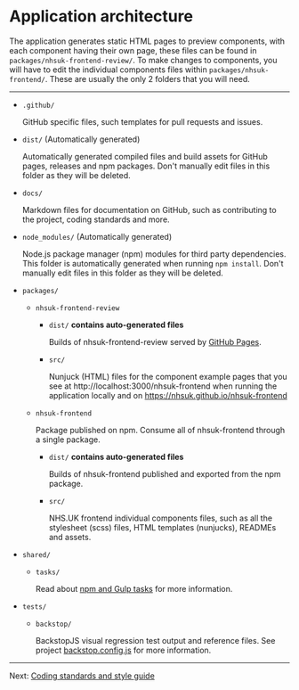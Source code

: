 # Application architecture

The application generates static HTML pages to preview components, with each component having their own page, these files can be found in `packages/nhsuk-frontend-review/`. To make changes to components, you will have to edit the individual components files within `packages/nhsuk-frontend/`. These are usually the only 2 folders that you will need.

---

- `.github/`

  GitHub specific files, such templates for pull requests and issues.

- `dist/` (Automatically generated)

  Automatically generated compiled files and build assets for GitHub pages, releases and npm packages. Don't manually edit files in this folder as they will be deleted.

- `docs/`

  Markdown files for documentation on GitHub, such as contributing to the project, coding standards and more.

- `node_modules/` (Automatically generated)

  Node.js package manager (npm) modules for third party dependencies. This folder is automatically generated when running `npm install`. Don't manually edit files in this folder as they will be deleted.

- `packages/`
  - `nhsuk-frontend-review`
    - `dist/` **contains auto-generated files**

      Builds of nhsuk-frontend-review served by [GitHub Pages](https://pages.github.com).

    - `src/`

      Nunjuck (HTML) files for the component example pages that you see at http://localhost:3000/nhsuk-frontend when running the application locally and on https://nhsuk.github.io/nhsuk-frontend

  - `nhsuk-frontend`

    Package published on npm.
    Consume all of nhsuk-frontend through a single package.
    - `dist/` **contains auto-generated files**

      Builds of nhsuk-frontend published and exported from the npm package.

    - `src/`

      NHS.UK frontend individual components files, such as all the stylesheet (scss) files, HTML templates (nunjucks), READMEs and assets.

- `shared/`
  - `tasks/`

    Read about [npm and Gulp tasks](tooling.md) for more information.

- `tests/`
  - `backstop/`

    BackstopJS visual regression test output and reference files. See project [backstop.config.js](../../backstop.config.js) for more information.

---

Next: [Coding standards and style guide](coding-standards.md)
